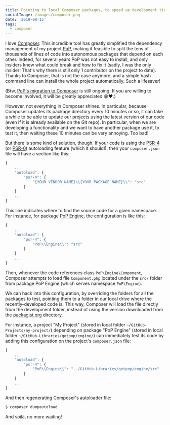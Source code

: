 ```yaml
---
title: Pointing to local Composer packages, to speed up development time
socialImage: /images/composer.png
date: '2019-08-15'
tags:
  - composer
---
```


I love [Composer](https://getcomposer.org). This incredible tool has greatly simplified the dependency management of my project [PoP](https://github.com/leoloso/PoP), making it feasible to split the tens of thousands of lines of code into autonomous packages that depend on each other. Indeed, for several years PoP was not easy to install, and only insiders knew what could break and how to fix it (sadly, I was the only insider! That's why there is still only 1 contributor on the project to date). Thanks to Composer, that is not the case anymore, and a simple bash command line can install the whole project automatically. Such a lifesaver! 

(Btw, [PoP's migration to Composer](https://github.com/leoloso/PoP#codebase-migration) is still ongoing. If you are willing to become involved, it will be greatly appreciated 😀❤️.)

However, not everything in Composer shines. In particular, because Composer updates its package directory every 10 minutes or so, it can take a while to be able to update our projects using the latest version of our code (even if it is already available on the Git repo). In particular, when we are developing a functionality and we want to have another package use it, to test it, then waiting these 10 minutes can be very annoying. Too bad!

But there is some kind of solution, though. If your code is using the [PSR-4](https://www.php-fig.org/psr/psr-4) (or [PSR-0](https://www.php-fig.org/psr/psr-0)) autoloading feature (which it should!), then your `composer.json` file will have a section like this:

```javascript
{
    ...
    "autoload": {
        "psr-4": {
            "{YOUR_VENDOR_NAME}\\{YOUR_PACKAGE_NAME}\\": "src"
        }
    }
    ...
}
```

This line indicates where to find the source code for a given namespace. For instance, for package [PoP Engine](https://github.com/getpop/engine), the configuration is like this:

```javascript
{
    ...
    "autoload": {
        "psr-4": {
            "PoP\\Engine\\": "src"
        }
    }
    ...
}
```

Then, whenever the code references class `PoP\Engine\Component`, Composer attempts to load file `Component.php` located under the `src/` folder from package PoP Engine (which serves namespace `PoP\Engine`).

We can hack into this configuration, by overriding the folders for all the packages to test, pointing them to a folder in our local drive where the recently-developed code is. This way, Composer will load the file directly from the development folder, instead of using the version downloaded from the [packagist.org](https://packagist.org) directory. 

For instance, a project "My Project" (stored in local folder `~/GitHub-Projects/my-project/`) depending on package "PoP Engine" (stored in local folder `~/GitHub-Libraries/getpop/engine/`) can immediately test its code by adding this configuration on the project's `composer.json` file:

```javascript
{
    ...
    "autoload": {
        "psr-4": {
            "PoP\\Engine\\": "../GitHub-Libraries/getpop/engine/src"
        }
    }
    ...
}
```

And then regenerating Composer's autoloader file:

```bash
$ composer dumpautoload
```

And voilà, no more waiting!